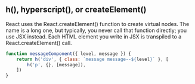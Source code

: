 ## h(), hyperscript(), or createElement()
React uses the React.createElement() function to create virtual nodes. The name
is a long one, but typically, you never call that function directly; you use JSX instead.
Each HTML element you write in JSX is transpiled to a React.createElement() call.

```js
function messageComponent({ level, message }) {
    return h('div', { class: `message message--${level}` }, [
        h('p', {}, [message]),
    ])
}
```


